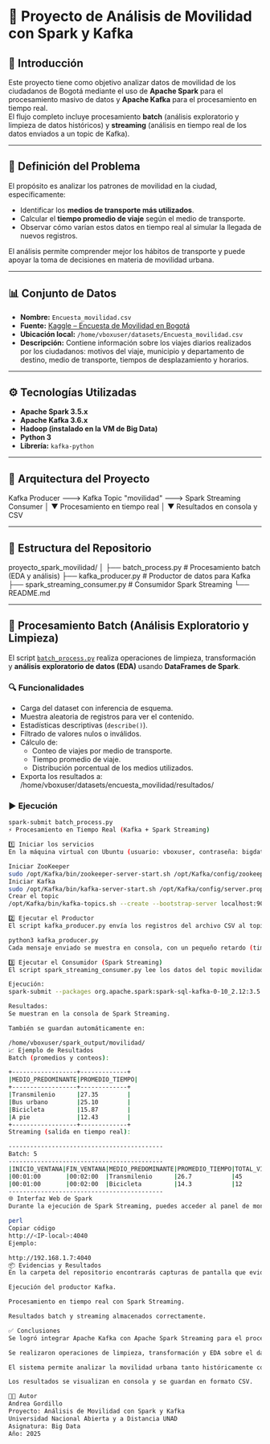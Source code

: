 # 🚦 Proyecto de Análisis de Movilidad con Spark y Kafka

## 📘 Introducción
Este proyecto tiene como objetivo analizar datos de movilidad de los ciudadanos de Bogotá mediante el uso de **Apache Spark** para el procesamiento masivo de datos y **Apache Kafka** para el procesamiento en tiempo real.  
El flujo completo incluye procesamiento **batch** (análisis exploratorio y limpieza de datos históricos) y **streaming** (análisis en tiempo real de los datos enviados a un topic de Kafka).

---

## 🎯 Definición del Problema
El propósito es analizar los patrones de movilidad en la ciudad, específicamente:
- Identificar los **medios de transporte más utilizados**.  
- Calcular el **tiempo promedio de viaje** según el medio de transporte.  
- Observar cómo varían estos datos en tiempo real al simular la llegada de nuevos registros.

El análisis permite comprender mejor los hábitos de transporte y puede apoyar la toma de decisiones en materia de movilidad urbana.

---

## 📊 Conjunto de Datos
- **Nombre:** `Encuesta_movilidad.csv`  
- **Fuente:** [Kaggle – Encuesta de Movilidad en Bogotá](https://www.kaggle.com)  
- **Ubicación local:** `/home/vboxuser/datasets/Encuesta_movilidad.csv`  
- **Descripción:** Contiene información sobre los viajes diarios realizados por los ciudadanos: motivos del viaje, municipio y departamento de destino, medio de transporte, tiempos de desplazamiento y horarios.

---

## ⚙️ Tecnologías Utilizadas
- **Apache Spark 3.5.x**
- **Apache Kafka 3.6.x**
- **Hadoop (instalado en la VM de Big Data)**
- **Python 3**
- **Librería:** `kafka-python`

---

## 🧠 Arquitectura del Proyecto

Kafka Producer ---> Kafka Topic "movilidad" ---> Spark Streaming Consumer
│
▼
Procesamiento en tiempo real
│
▼
Resultados en consola y CSV


---

## 🧩 Estructura del Repositorio

proyecto_spark_movilidad/
│
├── batch_process.py # Procesamiento batch (EDA y análisis)
├── kafka_producer.py # Productor de datos para Kafka
├── spark_streaming_consumer.py # Consumidor Spark Streaming
└── README.md

---

## 🧹 Procesamiento Batch (Análisis Exploratorio y Limpieza)

El script [`batch_process.py`](batch_process.py) realiza operaciones de limpieza, transformación y **análisis exploratorio de datos (EDA)** usando **DataFrames de Spark**.

### 🔍 Funcionalidades
- Carga del dataset con inferencia de esquema.
- Muestra aleatoria de registros para ver el contenido.
- Estadísticas descriptivas (`describe()`).
- Filtrado de valores nulos o inválidos.
- Cálculo de:
  - Conteo de viajes por medio de transporte.
  - Tiempo promedio de viaje.
  - Distribución porcentual de los medios utilizados.
- Exporta los resultados a:
/home/vboxuser/datasets/encuesta_movilidad/resultados/


### ▶️ Ejecución
```bash
spark-submit batch_process.py
⚡ Procesamiento en Tiempo Real (Kafka + Spark Streaming)

1️⃣ Iniciar los servicios
En la máquina virtual con Ubuntu (usuario: vboxuser, contraseña: bigdata):

Iniciar ZooKeeper
sudo /opt/Kafka/bin/zookeeper-server-start.sh /opt/Kafka/config/zookeeper.properties &
Iniciar Kafka
sudo /opt/Kafka/bin/kafka-server-start.sh /opt/Kafka/config/server.properties &
Crear el topic
/opt/Kafka/bin/kafka-topics.sh --create --bootstrap-server localhost:9092 --replication-factor 1 --partitions 1 --topic movilidad

2️⃣ Ejecutar el Productor
El script kafka_producer.py envía los registros del archivo CSV al topic movilidad en formato JSON, simulando la llegada continua de datos.

python3 kafka_producer.py
Cada mensaje enviado se muestra en consola, con un pequeño retardo (time.sleep(0.5)) para simular un flujo en tiempo real.

3️⃣ Ejecutar el Consumidor (Spark Streaming)
El script spark_streaming_consumer.py lee los datos del topic movilidad, los procesa y calcula estadísticas agregadas cada minuto, mostrando resultados en consola y guardándolos como CSV.

Ejecución:
spark-submit --packages org.apache.spark:spark-sql-kafka-0-10_2.12:3.5.3 spark_streaming_consumer.py

Resultados:
Se muestran en la consola de Spark Streaming.

También se guardan automáticamente en:

/home/vboxuser/spark_output/movilidad/
📈 Ejemplo de Resultados
Batch (promedios y conteos):

+------------------+-------------+
|MEDIO_PREDOMINANTE|PROMEDIO_TIEMPO|
+------------------+-------------+
|Transmilenio      |27.35        |
|Bus urbano        |25.10        |
|Bicicleta         |15.87        |
|A pie             |12.43        |
+------------------+-------------+
Streaming (salida en tiempo real):

-------------------------------------------
Batch: 5
-------------------------------------------
|INICIO_VENTANA|FIN_VENTANA|MEDIO_PREDOMINANTE|PROMEDIO_TIEMPO|TOTAL_VIAJES|
|00:01:00       |00:02:00  |Transmilenio      |26.7           |45          |
|00:01:00       |00:02:00  |Bicicleta         |14.3           |12          |
-------------------------------------------
🌐 Interfaz Web de Spark
Durante la ejecución de Spark Streaming, puedes acceder al panel de monitoreo en tu navegador:

perl
Copiar código
http://<IP-local>:4040
Ejemplo:

http://192.168.1.7:4040
📦 Evidencias y Resultados
En la carpeta del repositorio encontrarás capturas de pantalla que evidencian:

Ejecución del productor Kafka.

Procesamiento en tiempo real con Spark Streaming.

Resultados batch y streaming almacenados correctamente.

✅ Conclusiones
Se logró integrar Apache Kafka con Apache Spark Streaming para el procesamiento en tiempo real.

Se realizaron operaciones de limpieza, transformación y EDA sobre el dataset en modo batch.

El sistema permite analizar la movilidad urbana tanto históricamente como en tiempo real.

Los resultados se visualizan en consola y se guardan en formato CSV.

👩‍💻 Autor
Andrea Gordillo
Proyecto: Análisis de Movilidad con Spark y Kafka
Universidad Nacional Abierta y a Distancia UNAD
Asignatura: Big Data
Año: 2025
